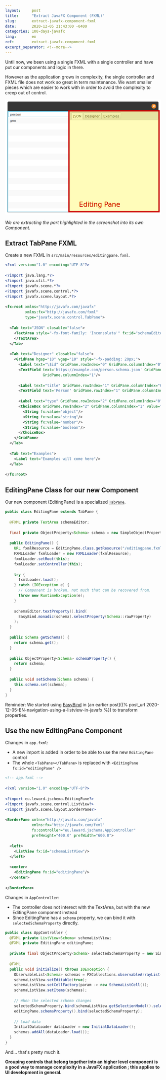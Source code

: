 ```yaml
---
layout:     post
title:      "Extract JavaFX Component (FXML)"
slug:       extract-javafx-component-fxml
date:       2020-12-05 21:43:00 -0400
categories: 100-days-javafx
lang:       en
ref:        extract-javafx-component-fxml
excerpt_separator: <!--more-->
---
```


Until now, we been using a single FXML with a single controller and have put our components and logic in there. 

However as the application grows in complexity, the single controller and FXML file does not work so great in term maintenance. We want smaller pieces which are easier to work with in order to avoid the complexity to creep out of control.

<!--more-->

![Annotated app screenshot](/assets/2020-12-06-extract-javafx-component-fxml/app.png)

_We are extracting the part highlighted in the screenshot into its own Component._


## Extract TabPane FXML

Create a new FXML in `src/main/resources/editingpane.fxml`.

```xml
<?xml version="1.0" encoding="UTF-8"?>

<?import java.lang.*?>
<?import java.util.*?>
<?import javafx.scene.*?>
<?import javafx.scene.control.*?>
<?import javafx.scene.layout.*?>

<fx:root xmlns="http://javafx.com/javafx"
         xmlns:fx="http://javafx.com/fxml"
         type="javafx.scene.control.TabPane">

  <Tab text="JSON" closable="false">
    <TextArea style="-fx-font-family: 'Inconsolata'" fx:id="schemaEditor">
    </TextArea>
  </Tab>

  <Tab text="Designer" closable="false">
    <GridPane hgap="10" vgap="10" style="-fx-padding: 20px;">
      <Label text="\$id" GridPane.rowIndex="0" GridPane.columnIndex="0"/>
      <TextField text='https://example.com/person.schema.json' GridPane.rowIndex="0"
                 GridPane.columnIndex="1"/>

      <Label text="title" GridPane.rowIndex="1" GridPane.columnIndex="0"/>
      <TextField text='Person' GridPane.rowIndex="1" GridPane.columnIndex="1"/>

      <Label text="type" GridPane.rowIndex="2" GridPane.columnIndex="0"/>
      <ChoiceBox GridPane.rowIndex="2" GridPane.columnIndex="1" value="object">
        <String fx:value="object"/>
        <String fx:value="string"/>
        <String fx:value="number"/>
        <String fx:value="boolean"/>
      </ChoiceBox>
    </GridPane>
  </Tab>

  <Tab text="Examples">
    <Label text="Examples will come here"/>
  </Tab>

</fx:root>
```

## EditingPane Class for our new Component

Our new component (EditingPane) is a specialized [`TabPane`](https://openjfx.io/javadoc/15/javafx.controls/javafx/scene/control/TabPane.html).

```java
public class EditingPane extends TabPane {

  @FXML private TextArea schemaEditor;

  final private ObjectProperty<Schema> schema = new SimpleObjectProperty<>();

  public EditingPane() {
    URL fxmlResource = EditingPane.class.getResource("/editingpane.fxml");
    FXMLLoader fxmlLoader = new FXMLLoader(fxmlResource);
    fxmlLoader.setRoot(this);
    fxmlLoader.setController(this);

    try {
      fxmlLoader.load();
    } catch (IOException e) {
      // Component is broken, not much that can be recovered from.
      throw new RuntimeException(e);
    }

    schemaEditor.textProperty().bind(
      EasyBind.monadic(schema).selectProperty(Schema::rawProperty)
    );
  }

  public Schema getSchema() {
    return schema.get();
  }

  public ObjectProperty<Schema> schemaProperty() {
    return schema;
  }

  public void setSchema(Schema schema) {
    this.schema.set(schema);
  }
}
```

Reminder: We started using [EasyBind](https://github.com/TomasMikula/EasyBind) in [an earlier post]({% post_url 2020-12-05-EN-navigation-using-a-listview-in-javafx %}) to transform properties.

## Use the new EditingPane Component

Changes in `app.fxml`:

 - A new import is added in order to be able to use the new `EditingPane` control
 - The whole `<TabPane></TabPane>` is replaced with `<EditingPane fx:id="editingPane" />`

```xml
<!-- app.fxml -->

<?xml version="1.0" encoding="UTF-8"?>

<?import eu.leward.jschema.EditingPane?>
<?import javafx.scene.control.ListView?>
<?import javafx.scene.layout.BorderPane?>

<BorderPane xmlns="http://javafx.com/javafx"
            xmlns:fx="http://javafx.com/fxml"
            fx:controller="eu.leward.jschema.AppController"
            prefHeight="400.0" prefWidth="600.0">

  <left>
    <ListView fx:id="schemaListView"/>
  </left>

  <center>
    <EditingPane fx:id="editingPane"/>
  </center>

</BorderPane>
```

Changes in `AppController`:

 - The controller does not interect with the TextArea, but with the new EditingPane component instead
 - Since EditingPane has a `schema` property, we can bind it with `selectedSchemaProperty` directly. 

```java
public class AppController {
  @FXML private ListView<Schema> schemaListView;
  @FXML private EditingPane editingPane;

  private final ObjectProperty<Schema> selectedSchemaProperty = new SimpleObjectProperty<>();

  @FXML
  public void initialize() throws IOException {
    ObservableList<Schema> schemas = FXCollections.observableArrayList();
    schemaListView.setEditable(true);
    schemaListView.setCellFactory(param -> new SchemaListCell());
    schemaListView.setItems(schemas);

    // When the selected schema changes
    selectedSchemaProperty.bind(schemaListView.getSelectionModel().selectedItemProperty());
    editingPane.schemaProperty().bind(selectedSchemaProperty);

    // Load data
    InitialDataLoader dataLoader = new InitialDataLoader();
    schemas.addAll(dataLoader.load());
  }
}
```

And... that's pretty much it.

**Grouping controls that belong together into an higher level component is a good way to manage complexity in a JavaFX application ; this applies to UI development in general.**